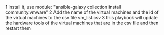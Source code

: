 1 install it, use module: "ansible-galaxy collection install community.vmware"
2 Add the name of the virtual machines and the id of the virtual machines to the csv file vm_list.csv
3 this playbook will update the hardware tools of the virtual machines that are in the csv file and then restart them
